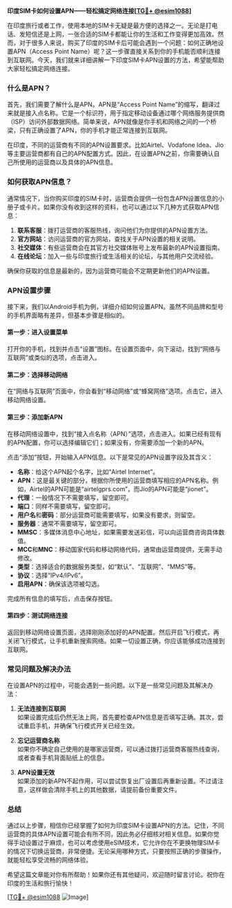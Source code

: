 **印度SIM卡如何设置APN——轻松搞定网络连接[[TG💪+ @esim1088](https://t.me/s/esim1088)]**

在印度旅行或者工作，使用本地的SIM卡无疑是最方便的选择之一。无论是打电话、发短信还是上网，一张合适的SIM卡都能让你的生活和工作变得更加高效。然而，对于很多人来说，购买了印度的SIM卡后可能会遇到一个问题：如何正确地设置APN（Access Point Name）呢？这一步骤直接关系到你的手机能否顺利连接到互联网。今天，我们就来详细讲解一下印度SIM卡APN设置的方法，希望能帮助大家轻松搞定网络连接。

### 什么是APN？

首先，我们需要了解什么是APN。APN是“Access Point Name”的缩写，翻译过来就是接入点名称。它是一个标识符，用于指定移动设备通过哪个网络服务提供商（ISP）访问外部数据网络。简单来说，APN就像是你手机和网络之间的一个桥梁，只有正确设置了APN，你的手机才能正常连接到互联网。

在印度，不同的运营商有不同的APN设置要求。比如Airtel、Vodafone Idea、Jio等主要运营商都有自己的APN配置方式。因此，在设置APN之前，你需要确认自己所使用的运营商以及具体的APN信息。

### 如何获取APN信息？

通常情况下，当你购买印度的SIM卡时，运营商会提供一份包含APN设置信息的小册子或卡片。如果你没有收到这样的资料，也可以通过以下几种方式获取APN信息：

1. **联系客服**：拨打运营商的客服热线，询问他们为你提供的APN设置方法。
2. **官方网站**：访问运营商的官方网站，查找关于APN设置的相关说明。
3. **社交媒体**：有些运营商会在其官方社交媒体账号上发布最新的APN设置指南。
4. **在线论坛**：加入一些与印度旅行或生活相关的论坛，与其他用户交流经验。

确保你获取的信息是最新的，因为运营商可能会不定期更新他们的APN设置。

### APN设置步骤

接下来，我们以Android手机为例，详细介绍如何设置APN。虽然不同品牌和型号的手机界面略有差异，但基本步骤是相似的。

#### 第一步：进入设置菜单

打开你的手机，找到并点击“设置”图标。在设置页面中，向下滚动，找到“网络与互联网”或类似的选项，点击进入。

#### 第二步：选择移动网络

在“网络与互联网”页面中，你会看到“移动网络”或“蜂窝网络”选项。点击它，进入移动网络设置。

#### 第三步：添加新APN

在移动网络设置中，找到“接入点名称（APN）”选项，点击进入。如果已经有现有的APN配置，你可以选择编辑它们；如果没有，你需要添加一个新的APN。

点击“添加”按钮，开始输入APN信息。以下是常见的APN设置字段及其含义：

- **名称**：给这个APN起个名字，比如“Airtel Internet”。
- **APN**：这是最关键的部分，根据你所使用的运营商填写相应的APN名称。例如，Airtel的APN可能是“airtelgprs.com”，而Jio的APN可能是“jionet”。
- **代理**：一般情况下不需要填写，留空即可。
- **端口**：同样不需要填写，留空即可。
- **用户名**和**密码**：部分运营商可能需要填写，如果没有要求，则留空。
- **服务器**：通常不需要填写，留空即可。
- **MMSC**：多媒体消息中心地址，如果需要发送彩信，可以向运营商咨询具体数值。
- **MCC**和**MNC**：移动国家代码和移动网络代码，通常由运营商提供，无需手动修改。
- **类型**：选择适合的数据服务类型，如“默认”、“互联网”、“MMS”等。
- **协议**：选择“IPv4/IPv6”。
- **启用APN**：确保该选项被勾选。

完成所有信息的填写后，点击保存按钮。

#### 第四步：测试网络连接

返回到移动网络设置页面，选择刚刚添加好的APN配置。然后开启飞行模式，再关闭飞行模式，让手机重新搜索网络。如果一切设置正确，你应该能够成功连接到互联网。

### 常见问题及解决办法

在设置APN的过程中，可能会遇到一些问题。以下是一些常见问题及其解决办法：

1. **无法连接到互联网**  
   如果设置完成后仍然无法上网，首先要检查APN信息是否填写正确。其次，尝试重启手机，并确保飞行模式开关已经生效。

2. **忘记运营商名称**  
   如果你不确定自己使用的是哪家运营商，可以通过拨打运营商客服热线查询，或者查看手机背面贴纸上的信息。

3. **APN设置无效**  
   如果添加的新APN不起作用，可以尝试恢复出厂设置后再重新设置。不过请注意，这样做会清除手机上的其他数据，请提前备份重要文件。

### 总结

通过以上步骤，相信你已经掌握了如何为印度SIM卡设置APN的方法。记住，不同运营商的具体APN设置可能会有所不同，因此务必仔细核对相关信息。如果你觉得手动设置过于麻烦，也可以考虑使用eSIM技术，它允许你在不更换物理SIM卡的情况下切换运营商，非常便捷。无论采用哪种方式，只要按照正确的步骤操作，就能轻松享受流畅的网络体验。

希望这篇文章能对你有所帮助！如果你还有其他疑问，欢迎随时留言讨论。祝你在印度的生活和旅行愉快！

[[TG💪+ @esim1088](https://t.me/s/esim1088) ![Image](https://i.postimg.cc/4NQfJmqS/Snipaste-2025-05-13-00-14-12.png)]